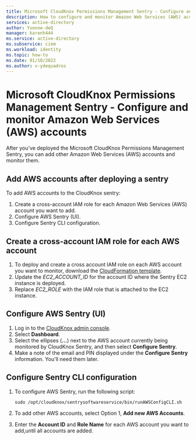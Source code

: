 ```yaml
---
title: Microsoft CloudKnox Permissions Management Sentry - Configure and monitor Amazon Web Services (AWS) accounts 
description: How to configure and monitor Amazon Web Services (AWS) accounts to CloudKnox after deploying the Microsoft CloudKnox Permissions Management Sentry
services: active-directory
author: Yvonne-deQ
manager: karenh444
ms.service: active-directory
ms.subservice: ciem
ms.workload: identity
ms.topic: how-to
ms.date: 01/10/2022
ms.author: v-ydequadros
---
```



# Microsoft CloudKnox Permissions Management Sentry - Configure and monitor Amazon Web Services (AWS) accounts

After you've deployed the Microsoft CloudKnox Permissions Management Sentry, you can add other Amazon Web Services (AWS) accounts and monitor them.

## Add AWS accounts after deploying a sentry

To add AWS accounts to the CloudKnox sentry:

1. Create a cross-account IAM role for each Amazon Web Services (AWS) account you want to add.
2. Configure AWS Sentry (UI).
3. Configure Sentry CLI configuration.
 
## Create a cross-account IAM role for each AWS account

1. To deploy and create a cross account IAM role on each AWS account you want to monitor, download the [CloudFormation template](https://knox-software.s3.amazonaws.com/cloud-formation/member-account.yaml).
2. Update the *EC2_ACCOUNT_ID* for the account ID where the Sentry EC2 instance is deployed.
3. Replace *EC2_ROLE* with the IAM role that is attached to the EC2 instance.

## Configure AWS Sentry (UI)

1. Log in to the [CloudKnox admin console](https://app.cloudknox.io/data-sources/data-collectors).
2. Select **Dashboard**.
3. Select the ellipses (**...**) next to the AWS account currently being monitored by CloudKnox Sentry, and then select **Configure Sentry**.
4. Make a note of the email and PIN displayed under the **Configure Sentry** information. You'll need them later.

## Configure Sentry CLI configuration

1. To configure AWS Sentry, run the following script: 

   `sudo /opt/cloudknox/sentrysoftwareservice/bin/runAWSConfigCLI.sh`
2. To add other AWS accounts, select Option 1, **Add new AWS Accounts**.
3. Enter the **Account ID** and **Role Name** for each AWS account you want to add,until all accounts are added.

<!---## Next steps--->

